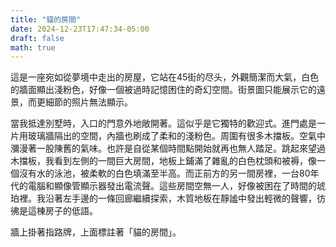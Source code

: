 ```yaml
---
title: "貓的房間"
date: 2024-12-23T17:47:34-05:00
draft: false
math: true
---
```


這是一座宛如從夢境中走出的房屋，它站在45街的尽头，外觀簡潔而大氣，白色的牆面顯出淺粉色，好像一個被過時記憶困住的奇幻空間。街景圖只能展示它的遠景，而更細節的照片無法顯示。

當我抵達別墅時，入口的門意外地敞開著。這似乎是它獨特的歡迎式。進門處是一片用玻璃牆隔出的空間，內牆也刷成了柔和的淺粉色。周圍有很多木擋板。空氣中瀰漫著一股陳舊的氣味。也許是自從某個時間點開始就再也無人踏足。跳起來望過木擋板，我看到左側的一間巨大房間，地板上鋪滿了雜亂的白色枕頭和被褥，像一個沒有水的泳池，被柔軟的白色填滿至半高。而正前方的另一間房裡，一台80年代的電腦和顯像管顯示器發出電流聲。這些房間空無一人，好像被困在了時間的琥珀裡。我沿著左手邊的一條回廊繼續探索，木質地板在靜謐中發出輕微的聲響，彷彿是這棟房子的低語。

牆上掛著指路牌，上面標註著「貓的房間」。